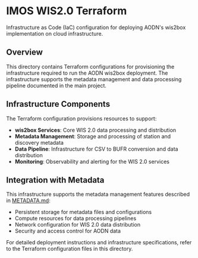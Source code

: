 # IMOS WIS2.0 Terraform

Infrastructure as Code (IaC) configuration for deploying AODN's wis2box implementation on cloud infrastructure.

## Overview

This directory contains Terraform configurations for provisioning the infrastructure required to run the AODN wis2box deployment. The infrastructure supports the metadata management and data processing pipeline documented in the main project.

## Infrastructure Components

The Terraform configuration provisions resources to support:

- **wis2box Services**: Core WIS 2.0 data processing and distribution
- **Metadata Management**: Storage and processing of station and discovery metadata
- **Data Pipeline**: Infrastructure for CSV to BUFR conversion and data distribution
- **Monitoring**: Observability and alerting for the WIS 2.0 services

## Integration with Metadata

This infrastructure supports the metadata management features described in [METADATA.md](../METADATA.md):

- Persistent storage for metadata files and configurations
- Compute resources for data processing pipelines
- Network configuration for WIS 2.0 data distribution
- Security and access control for AODN data

For detailed deployment instructions and infrastructure specifications, refer to the Terraform configuration files in this directory.
